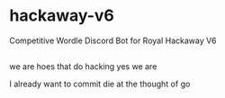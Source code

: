 # hackaway-v6
Competitive Wordle Discord Bot for Royal Hackaway V6

##

we are hoes that do hacking 
yes we are 

I already want to commit die at the thought of go

